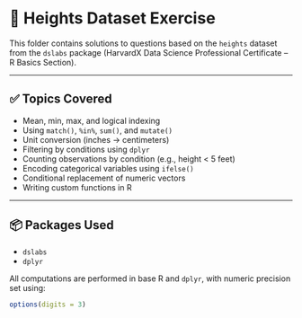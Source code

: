 # 📏 Heights Dataset Exercise

This folder contains solutions to questions based on the `heights` dataset from the `dslabs` package (HarvardX Data Science Professional Certificate – R Basics Section).

---

## ✅ Topics Covered

- Mean, min, max, and logical indexing
- Using `match()`, `%in%`, `sum()`, and `mutate()`
- Unit conversion (inches → centimeters)
- Filtering by conditions using `dplyr`
- Counting observations by condition (e.g., height < 5 feet)
- Encoding categorical variables using `ifelse()`
- Conditional replacement of numeric vectors
- Writing custom functions in R
  
- ---

## 📦 Packages Used

- `dslabs`
- `dplyr`

All computations are performed in base R and `dplyr`, with numeric precision set using:

```r
options(digits = 3)
